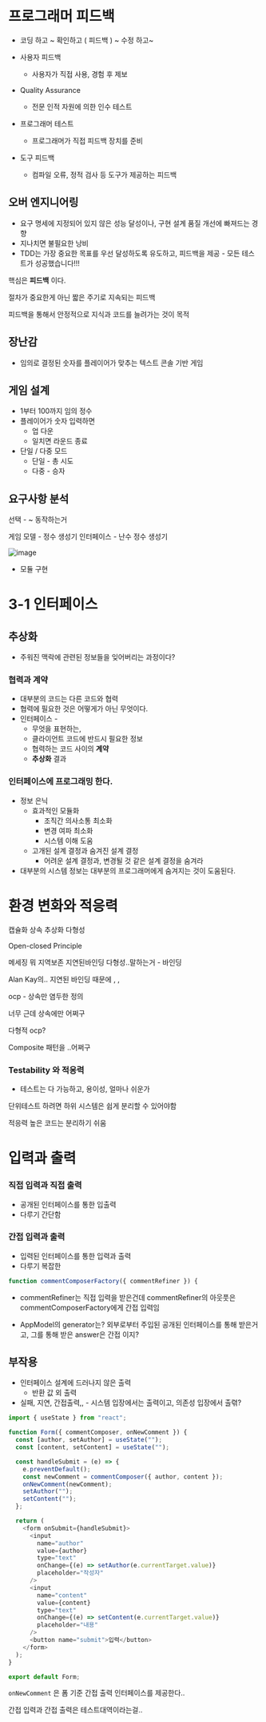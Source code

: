 # 프로그래머 피드백

 

* 코딩 하고 ~ 확인하고 ( 피드백 )  ~ 수정 하고~



* 사용자 피드백
  * 사용자가 직접 사용, 경험 후 제보
* Quality Assurance 
  * 전문 인적 자원에 의한 인수 테스트
* 프로그래머 테스트
  * 프로그래머가 직접 피드백 장치를 준비
* 도구 피드백
  * 컴파일 오류, 정적 검사 등 도구가 제공하는 피드백



## 오버 엔지니어링

* 요구 명세에 지정되어 있지 않은 성능 달성이나, 구현 설계 품질 개선에 빠져드는 경향
* 지나치면 불필요한 낭비
* TDD는 가장 중요한 목표를 우선 달성하도록 유도하고, 피드백을 제공 - 모든 테스트가 성공했습니다!!!

핵심은 **피드백** 이다.

절차가 중요한게 아닌 짧은 주기로 지속되는 피드백

피드백을 통해서 안정적으로 지식과 코드를 늘려가는 것이 목적





## 장난감

* 임의로 결정된 숫자를 플레이어가 맞추는 텍스트 콘솔 기반 게임

## 게임 설계

* 1부터 100까지 임의 정수
* 플레이어가 숫자 입력하면
  * 업 다운 
  * 일치면 라운드 종료
* 단일 / 다중 모드 
  * 단일 - 총 시도 
  * 다중 - 승자

## 요구사항 분석

 선택 - ~ 동작하는거



게임 모델 - 정수 생성기 인터페이스 - 난수 정수 생성기

![image](https://user-images.githubusercontent.com/72075148/137150637-e18540a6-2baa-4e68-bab4-ffd82f7e8a63.png)

* 모듈 구현





# 3-1 인터페이스

## 추상화

* 주워진 맥락에 관련된 정보들을 잊어버리는 과정이다?

### 협력과 계약

* 대부분의 코드는 다른 코드와 협력
* 협력에 필요한 것은 어떻게가 아닌 무엇이다.
* 인터페이스 - 
  * 무엇을 표현하는,
  * 클라이언트 코드에 반드시 필요한 정보
  * 협력하는 코드 사이의 **계약**
  * **추상화** 결과

### 인터페이스에 프로그래밍 한다.

* 정보 은닉
  * 효과적인 모듈화
    * 조직간 의사소통 최소화
    * 변경 여파 최소화
    * 시스템 이해 도움
  * 고개된 설계 결정과 숨겨진 설계 결정
    * 어려운 설계 결정과, 변경될 것 같은 설계 결정을 숨겨라
* 대부분의 시스템 정보는 대부분의 프로그래머에게 숨겨지는 것이 도움된다.



 

# 환경 변화와 적응력

캡슐화 상속 추상화 다형성 

Open-closed Principle

메세징 뭐 지역보존 지연된바인딩 다형성..말하는거 - 바인딩

Alan Kay의.. 지연된 바인딩 때문에 , ,

ocp - 상속만 염두한 정의

너무 근데 상속에만 어쩌구 

다형적 ocp? 

Composite 패턴을 ..어쩌구

### Testability 와 적응력

* 테스트는 다 가능하고, 용이성, 얼마나 쉬운가

단위테스트 하려면 하위 시스템은 쉽게 분리할 수 있어야함

적응력 높은 코드는 분리하기 쉬움



# 입력과 출력

### 직접 입력과 직접 출력

* 공개된 인터페이스를 통한 입출력
* 다루기 간단함

### 간접 입력과 출력

* 입력된 인터페이스를 통한 입력과 출력
* 다루기 복잡한

```javascript
function commentComposerFactory({ commentRefiner }) {
```

* commentRefiner는 직접 입력을 받은건데 commentRefiner의 아웃풋은 commentComposerFactory에게 간접 입력임

* AppModel의 generator는? 외부로부터 주입된 공개된 인터페이스를 통해 받은거고, 그를 통해 받은 answer은 간접 이지?

## 부작용

* 인터페이스 설계에 드러나지 않은 출력
  * 반환 값 외 출력
* 실패, 지연, 간접출력,, - 시스템 입장에서는 출력이고, 의존성 입장에서 출렦?

```javascript
import { useState } from "react";

function Form({ commentComposer, onNewComment }) {
  const [author, setAuthor] = useState("");
  const [content, setContent] = useState("");

  const handleSubmit = (e) => {
    e.preventDefault();
    const newComment = commentComposer({ author, content });
    onNewComment(newComment);
    setAuthor("");
    setContent("");
  };

  return (
    <form onSubmit={handleSubmit}>
      <input
        name="author"
        value={author}
        type="text"
        onChange={(e) => setAuthor(e.currentTarget.value)}
        placeholder="작성자"
      />
      <input
        name="content"
        value={content}
        type="text"
        onChange={(e) => setContent(e.currentTarget.value)}
        placeholder="내용"
      />
      <button name="submit">입력</button>
    </form>
  );
}

export default Form;

```

`onNewComment` 은 폼 기준 간접 출력 인터페이스를 제공한다..

간접 입력과 간접 출력은 테스트대역이라는걸..






